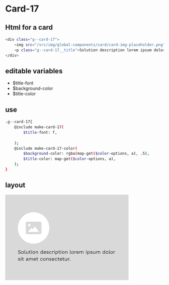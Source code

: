 # Card-17

## Html for a card

```sh
<div class="g--card-17">
    <img src="/src/img/global-components/card/card-img-placeholder.png" alt="" class="g--card-17__media">
    <p class="g--card-17__title">Solution description lorem ipsum dolor sit amet consectetur.</p>
</div>
```

## editable variables
- $title-font
- $background-color
- $title-color

## use
```sh
.g--card-17{
    @include make-card-17(
        $title-font: f,

    );
    @include make-card-17-color(
        $background-color: rgba(map-get($color-options, a), .5),
        $title-color: map-get($color-options, a),
    );
}
```

## layout
![alt text][card-17]

[card-17]: /src/img/global-components/card/card-17.png 